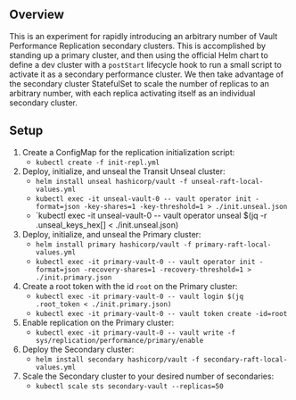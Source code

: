 ## Overview

This is an experiment for rapidly introducing an arbitrary number of Vault
Performance Replication secondary clusters.  This is accomplished by standing
up a primary cluster, and then using the official Helm chart to define a dev
cluster with a `postStart` lifecycle hook to run a small script to activate it
as a secondary performance cluster.  We then take advantage of the secondary
cluster StatefulSet to scale the number of replicas to an arbitrary number,
with each replica activating itself as an individual secondary cluster.

## Setup

1. Create a ConfigMap for the replication initialization script:
    * `kubectl create -f init-repl.yml`
2. Deploy, initialize, and unseal the Transit Unseal cluster:
    * `helm install unseal hashicorp/vault -f unseal-raft-local-values.yml`
    * `kubectl exec -it unseal-vault-0 -- vault operator init -format=json -key-shares=1 -key-threshold=1 > ./init.unseal.json`
    * `kubectl exec -it unseal-vault-0 -- vault operator unseal $(jq -r .unseal_keys_hex[] < ./init.unseal.json)
3. Deploy, initialize, and unseal the Primary cluster:
    * `helm install primary hashicorp/vault -f primary-raft-local-values.yml`
    * `kubectl exec -it primary-vault-0 -- vault operator init -format=json -recovery-shares=1 -recovery-threshold=1 > ./init.primary.json`
4. Create a root token with the id `root` on the Primary cluster:
    * `kubectl exec -it primary-vault-0 -- vault login $(jq .root_token < ./init.primary.json)`
    * `kubectl exec -it primary-vault-0 -- vault token create -id=root`
5. Enable replication on the Primary cluster:
    * `kubectl exec -it primary-vault-0 -- vault write -f sys/replication/performance/primary/enable`
6. Deploy the Secondary cluster:
    * `helm install secondary hashicorp/vault -f secondary-raft-local-values.yml`
7. Scale the Secondary cluster to your desired number of secondaries:
    * `kubectl scale sts secondary-vault --replicas=50`
